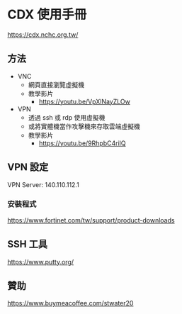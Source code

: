# CDX 使用手冊


https://cdx.nchc.org.tw/


## 方法

* VNC
    * 網頁直接瀏覽虛擬機
    * 教學影片
        * https://youtu.be/VpXlNayZLOw
* VPN
    * 透過 ssh 或 rdp 使用虛擬機
    * 或將實體機當作攻擊機來存取雲端虛擬機
    * 教學影片
        * https://youtu.be/9RhpbC4rilQ

## VPN 設定

VPN Server: 140.110.112.1

### 安裝程式

https://www.fortinet.com/tw/support/product-downloads

## SSH 工具

https://www.putty.org/

## 贊助

https://www.buymeacoffee.com/stwater20
